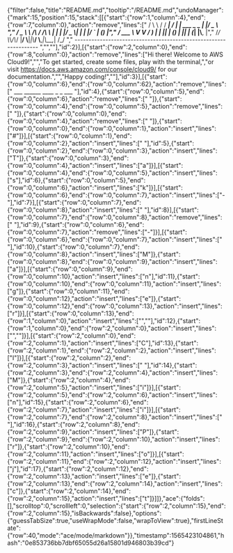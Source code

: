 {"filter":false,"title":"README.md","tooltip":"/README.md","undoManager":{"mark":15,"position":15,"stack":[[{"start":{"row":1,"column":4},"end":{"row":7,"column":0},"action":"remove","lines":["    / \\ \\      / / ___|   / ___| | ___  _   _  __| |/ _ \\ ","       / _ \\ \\ /\\ / /\\___ \\  | |   | |/ _ \\| | | |/ _` | (_) |","      / ___ \\ V  V /  ___) | | |___| | (_) | |_| | (_| |\\__, |","     /_/   \\_\\_/\\_/  |____/   \\____|_|\\___/ \\__,_|\\__,_|  /_/ "," ----------------------------------------------------------------- ","",""],"id":2}],[{"start":{"row":2,"column":0},"end":{"row":8,"column":0},"action":"remove","lines":["Hi there! Welcome to AWS Cloud9!","","To get started, create some files, play with the terminal,","or visit https://docs.aws.amazon.com/console/cloud9/ for our documentation.","","Happy coding!",""],"id":3}],[{"start":{"row":0,"column":6},"end":{"row":0,"column":62},"action":"remove","lines":["   ___        ______     ____ _                 _  ___  "],"id":4},{"start":{"row":0,"column":5},"end":{"row":0,"column":6},"action":"remove","lines":[" "]},{"start":{"row":0,"column":4},"end":{"row":0,"column":5},"action":"remove","lines":[" "]},{"start":{"row":0,"column":0},"end":{"row":0,"column":4},"action":"remove","lines":["    "]},{"start":{"row":0,"column":0},"end":{"row":0,"column":1},"action":"insert","lines":["#"]}],[{"start":{"row":0,"column":1},"end":{"row":0,"column":2},"action":"insert","lines":[" "],"id":5},{"start":{"row":0,"column":2},"end":{"row":0,"column":3},"action":"insert","lines":["T"]},{"start":{"row":0,"column":3},"end":{"row":0,"column":4},"action":"insert","lines":["a"]}],[{"start":{"row":0,"column":4},"end":{"row":0,"column":5},"action":"insert","lines":["s"],"id":6},{"start":{"row":0,"column":5},"end":{"row":0,"column":6},"action":"insert","lines":["k"]}],[{"start":{"row":0,"column":6},"end":{"row":0,"column":7},"action":"insert","lines":["-"],"id":7}],[{"start":{"row":0,"column":7},"end":{"row":0,"column":8},"action":"insert","lines":[" "],"id":8}],[{"start":{"row":0,"column":7},"end":{"row":0,"column":8},"action":"remove","lines":[" "],"id":9},{"start":{"row":0,"column":6},"end":{"row":0,"column":7},"action":"remove","lines":["-"]}],[{"start":{"row":0,"column":6},"end":{"row":0,"column":7},"action":"insert","lines":[" "],"id":10},{"start":{"row":0,"column":7},"end":{"row":0,"column":8},"action":"insert","lines":["M"]},{"start":{"row":0,"column":8},"end":{"row":0,"column":9},"action":"insert","lines":["a"]}],[{"start":{"row":0,"column":9},"end":{"row":0,"column":10},"action":"insert","lines":["n"],"id":11},{"start":{"row":0,"column":10},"end":{"row":0,"column":11},"action":"insert","lines":["g"]},{"start":{"row":0,"column":11},"end":{"row":0,"column":12},"action":"insert","lines":["e"]},{"start":{"row":0,"column":12},"end":{"row":0,"column":13},"action":"insert","lines":["r"]}],[{"start":{"row":0,"column":13},"end":{"row":1,"column":0},"action":"insert","lines":["",""],"id":12},{"start":{"row":1,"column":0},"end":{"row":2,"column":0},"action":"insert","lines":["",""]}],[{"start":{"row":2,"column":0},"end":{"row":2,"column":1},"action":"insert","lines":["C"],"id":13},{"start":{"row":2,"column":1},"end":{"row":2,"column":2},"action":"insert","lines":["I"]}],[{"start":{"row":2,"column":2},"end":{"row":2,"column":3},"action":"insert","lines":[" "],"id":14},{"start":{"row":2,"column":3},"end":{"row":2,"column":4},"action":"insert","lines":["M"]},{"start":{"row":2,"column":4},"end":{"row":2,"column":5},"action":"insert","lines":["i"]}],[{"start":{"row":2,"column":5},"end":{"row":2,"column":6},"action":"insert","lines":["n"],"id":15},{"start":{"row":2,"column":6},"end":{"row":2,"column":7},"action":"insert","lines":["i"]}],[{"start":{"row":2,"column":7},"end":{"row":2,"column":8},"action":"insert","lines":[" "],"id":16},{"start":{"row":2,"column":8},"end":{"row":2,"column":9},"action":"insert","lines":["P"]},{"start":{"row":2,"column":9},"end":{"row":2,"column":10},"action":"insert","lines":["r"]},{"start":{"row":2,"column":10},"end":{"row":2,"column":11},"action":"insert","lines":["o"]}],[{"start":{"row":2,"column":11},"end":{"row":2,"column":12},"action":"insert","lines":["j"],"id":17},{"start":{"row":2,"column":12},"end":{"row":2,"column":13},"action":"insert","lines":["e"]},{"start":{"row":2,"column":13},"end":{"row":2,"column":14},"action":"insert","lines":["c"]},{"start":{"row":2,"column":14},"end":{"row":2,"column":15},"action":"insert","lines":["t"]}]]},"ace":{"folds":[],"scrolltop":0,"scrollleft":0,"selection":{"start":{"row":2,"column":15},"end":{"row":2,"column":15},"isBackwards":false},"options":{"guessTabSize":true,"useWrapMode":false,"wrapToView":true},"firstLineState":{"row":40,"mode":"ace/mode/markdown"}},"timestamp":1565423104861,"hash":"0e853736bb7dbf65055d26a15801d946803b39cd"}